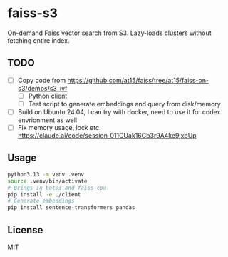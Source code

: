 # faiss-s3

On-demand Faiss vector search from S3. Lazy-loads clusters without fetching entire index.

## TODO

- [ ] Copy code from https://github.com/at15/faiss/tree/at15/faiss-on-s3/demos/s3_ivf
  - [ ] Python client
  - [ ] Test script to generate embeddings and query from disk/memory
- [ ] Build on Ubuntu 24.04, I can try with docker, need to use it for codex envrionment as well
- [ ] Fix memory usage, lock etc. https://claude.ai/code/session_011CUak16Gb3r9A4ke9jxbUp

## Usage

```bash
python3.13 -m venv .venv
source .venv/bin/activate
# Brings in boto3 and faiss-cpu
pip install -e ./client
# Generate embeddings
pip install sentence-transformers pandas
```

## License

MIT